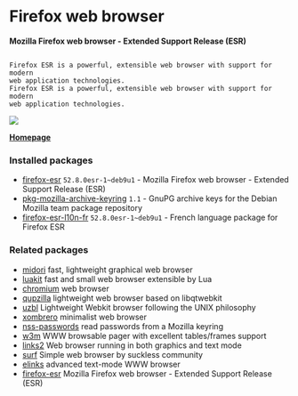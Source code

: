 # Firefox web browser

__Mozilla Firefox web browser - Extended Support Release (ESR)__

```

Firefox ESR is a powerful, extensible web browser with support for modern
web application technologies.
Firefox ESR is a powerful, extensible web browser with support for modern
web application technologies.

```

[![](https://screenshots.debian.net/thumbnail-with-version/firefox/9001)](https://screenshots.debian.net/screenshot-with-version/firefox/9001)



**[Homepage]()**

### Installed packages

* [firefox-esr](https://packages.debian.org/stretch/firefox-esr) `52.8.0esr-1~deb9u1` - Mozilla Firefox web browser - Extended Support Release (ESR)
* [pkg-mozilla-archive-keyring](https://packages.debian.org/stretch/pkg-mozilla-archive-keyring) `1.1` - GnuPG archive keys for the Debian Mozilla team package repository
* [firefox-esr-l10n-fr](https://packages.debian.org/stretch/firefox-esr-l10n-fr) `52.8.0esr-1~deb9u1` - French language package for Firefox ESR

### Related packages

 * [midori](https://packages.debian.org/stretch/midori) fast, lightweight graphical web browser
 * [luakit](https://packages.debian.org/stretch/luakit) fast and small web browser extensible by Lua
 * [chromium](https://packages.debian.org/stretch/chromium) web browser
 * [qupzilla](https://packages.debian.org/stretch/qupzilla) lightweight web browser based on libqtwebkit
 * [uzbl](https://packages.debian.org/stretch/uzbl) Lightweight Webkit browser following the UNIX philosophy
 * [xombrero](https://packages.debian.org/stretch/xombrero) minimalist web browser
 * [nss-passwords](https://packages.debian.org/stretch/nss-passwords) read passwords from a Mozilla keyring
 * [w3m](https://packages.debian.org/stretch/w3m) WWW browsable pager with excellent tables/frames support
 * [links2](https://packages.debian.org/stretch/links2) Web browser running in both graphics and text mode
 * [surf](https://packages.debian.org/stretch/surf) Simple web browser by suckless community
 * [elinks](https://packages.debian.org/stretch/elinks) advanced text-mode WWW browser
 * [firefox-esr](https://packages.debian.org/stretch/firefox-esr) Mozilla Firefox web browser - Extended Support Release (ESR)
